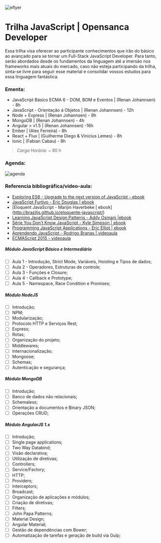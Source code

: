![eflyer](https://d21ii91i3y6o6h.cloudfront.net/gallery_images/from_proof/2236/medium/1413860642/javascript.png)

# Trilha JavaScript | Opensanca Developer
Essa trilha visa oferecer ao participante conhecimentos que irão do básico ao avançado para se tornar um Full-Stack JavaScript Developer. Para tanto, serão abordados desde os fundamentos da linguagem até a imersão nos frameworks mais atuais do mercado, caso não esteja participando da trilha, sinta-se livre para seguir esse material e consolidar vossos estudos para essa linguagem fantástica.

### Ementa:
- JavaScript Básico ECMA 6 - DOM, BOM e Eventos |  (Renan Johannsen) - 8h
- JavaScript  - Orientação á Objetos | (Renan Johannsen) - 12h
- Node + Express | (Renan Johannsen) - 9h
- MongoDB |  (Renan Johannsen) - 4h
- Angular > v1.5 | (Renan Johannsen) -16h
- Ember  | (Alex Ferreira) - 8h
- React + Flux | (Guilherme Diego & Vinicius Lemes) - 8h
- Ionic | (Fabian Cabau) - 8h

> *Carga Horária:*  ~ 80 h

### Agenda:
![agenda](http://photos2.meetupstatic.com/photos/event/4/1/c/6/600_453616838.jpeg)



### Referencia bibliográfica/video-aula:
- [Exploring ES6 - Upgrade to the next version of JavaScript - ebook](http://exploringjs.com/es6/)
- [JavaScript Furtivo - Eric Douglas | ebook](https://leanpub.com/javascriptfurtivo)
- [Eloquent JavaScript - Marijin Haverbeke | ebook] (http://braziljs.github.io/eloquente-javascript/)
- [Learning JavaScript Design Patterns - Addy Osmani |ebook](https://addyosmani.com/resources/essentialjsdesignpatterns/book/)
- [Série You Don't Know JavaScript - Kyle Simpson | ebook](https://github.com/getify/You-Dont-Know-JS)
- [Programming JavaScript Applications - Eric Elliot | ebook](http://chimera.labs.oreilly.com/books/1234000000262/index.html)
- [Aprendendo JavaScript - Rodrigo Branas | videoaula](https://www.youtube.com/playlist?list=PLQCmSnNFVYnT1-oeDOSBnt164802rkegc)
- [ECMAScript 2015 - videoaula](https://www.youtube.com/watch?v=vcoMWWVZS7c&list=PLDm7BSK-M5Yk30T65F5yeuCcStOQBPKq2)

##### Módulo JavaScript Básico e Intermediário

- [ ] Aula 1 - Introdução, Strict Mode, Variáveis, Hoisting e Tipos de dados;
- [ ] Aula 2 - Operadores, Estruturas de controle;
- [ ] Aula 3 - Funções e Closure;
- [ ] Aula 4 - Callback e Prototype;
- [ ] Aula 5 - Namespace, Race Condition e Promises;

##### Módulo NodeJS

- [ ] Introdução;
- [ ] NPM;
- [ ] Modularização;
- [ ] Protocolo HTTP e Serviços Rest;
- [ ] Express;
- [ ] Rotas;
- [ ] Organização do projeto;
- [ ] Middlewares;
- [ ] Internacionalização;
- [ ] Mongoose;
- [ ] Schemas;
- [ ] Autenticação e segurança;

##### Módulo MongoDB

- [ ] Introdução;
- [ ] Banco de dados não relacionais;
- [ ] Schemaless;
- [ ] Orientação a documentos e Binary JSON;
- [ ] Operações CRUD;

##### Módulo AngularJS 1.x

- [ ] Introdução;
- [ ] Single page applications;
- [ ] Two Way Databind;
- [ ] Visão declarativa;
- [ ] Utilização de diretivas;
- [ ] Controllers;
- [ ] Service/Factory;
- [ ] HTTP;
- [ ] Providers;
- [ ] Interceptors;
- [ ] Broadcast;
- [ ] Organização de aplicações e módulos;
- [ ] Criação de diretivas;
- [ ] Filters;
- [ ] John Papa Patterns;
- [ ] Material Design;
- [ ] Angular Material;
- [ ] Gestão de dependências com Bower;
- [ ] Automatização de tarefas e geração de build via Gulp;
